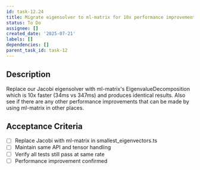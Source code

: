```yaml
---
id: task-12.24
title: Migrate eigensolver to ml-matrix for 10x performance improvement
status: To Do
assignee: []
created_date: '2025-07-21'
labels: []
dependencies: []
parent_task_id: task-12
---
```


## Description

Replace our Jacobi eigensolver with ml-matrix's EigenvalueDecomposition which is 10x faster (34ms vs 347ms) and produces identical results. Also see if there are any other performance improvements that can be made by using ml-matrix in other places.

## Acceptance Criteria

- [ ] Replace Jacobi with ml-matrix in smallest_eigenvectors.ts
- [ ] Maintain same API and tensor handling
- [ ] Verify all tests still pass at same rate
- [ ] Performance improvement confirmed
